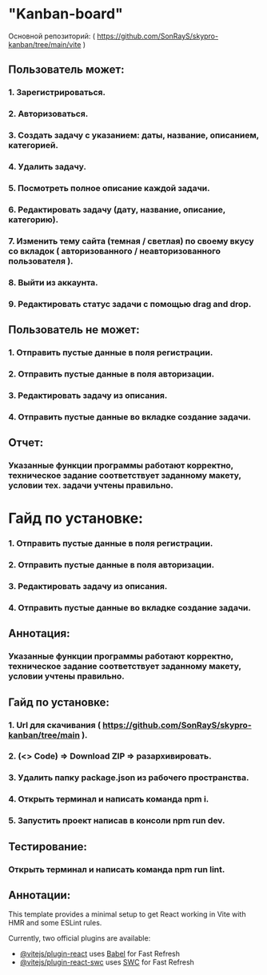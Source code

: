 # "Kanban-board"

 Основной репозиторий: ( https://github.com/SonRayS/skypro-kanban/tree/main/vite )


## Пользователь может: 

### 1. Зарегистрироваться. 
### 2. Авторизоваться. 
### 3. Создать задачу с указанием: даты, название, описанием, категорией. 
### 4. Удалить задачу.
### 5. Посмотреть полное описание каждой задачи.
### 6. Редактировать задачу (дату, название, описание, категорию).
### 7. Изменить тему сайта (темная / светлая) по своему вкусу со вкладок ( авторизованного / неавторизованного пользователя ). 
### 8. Выйти из аккаунта. 
### 9. Редактировать статус задачи с помощью drag and drop. 


## Пользователь не может: 

### 1. Отправить пустые данные в поля регистрации. 
### 2. Отправить пустые данные в поля авторизации. 
### 3. Редактировать задачу из описания. 
### 4. Отправить пустые данные во вкладке создание задачи.


## Отчет:

### Указанные функции программы работают корректно, техническое задание соответствует заданному макету, условии тех. задачи учтены правильно.


# Гайд по установке:
### 1. Отправить пустые данные в поля регистрации. 
### 2. Отправить пустые данные в поля авторизации. 
### 3. Редактировать задачу из описания. 
### 4. Отправить пустые данные во вкладке создание задачи.

## Аннотация:

### Указанные функции программы работают корректно, техническое задание соответствует заданному макету, условии учтены правильно.

## Гайд по установке:

### 1. Url для скачивания ( https://github.com/SonRayS/skypro-kanban/tree/main ).
### 2. (<> Code) => Download ZIP => разархивировать.
### 3. Удалить папку package.json из рабочего пространства. 
### 4. Открыть терминал и написать команда npm i. 
### 5. Запустить проект написав в консоли npm run dev.


## Тестирование:
### Открыть терминал и написать команда npm run lint.


## Аннотации:


This template provides a minimal setup to get React working in Vite with HMR and some ESLint rules.

Currently, two official plugins are available:

- [@vitejs/plugin-react](https://github.com/vitejs/vite-plugin-react/blob/main/packages/plugin-react/README.md) uses [Babel](https://babeljs.io/) for Fast Refresh
- [@vitejs/plugin-react-swc](https://github.com/vitejs/vite-plugin-react-swc) uses [SWC](https://swc.rs/) for Fast Refresh
